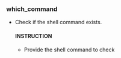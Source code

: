    ### which_command
   - Check if the shell command exists.
      #### INSTRUCTION
      - Provide the shell command to check
